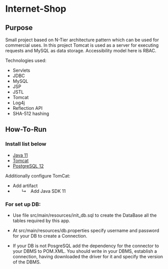 # Internet-Shop

## Purpose

Small project based on N-Tier architecture pattern which can be used for commercial uses. In this project Tomcat is used as a server for executing requests and MySQL as data storage. Accessibility model here is RBAC.

Technologies used: 
* Servlets 
* JDBC
* MySQL
* JSP
* JSTL
* Tomcat
* Log4j
* Reflection API
* SHA-512 hashing

## How-To-Run

### Install list below
* [Java 11](https://www.oracle.com/java/technologies/javase-jdk11-downloads.html)
* [Tomcat](https://tomcat.apache.org/download-90.cgi)
* [PostgreSQL 12](https://www.postgresql.org/download/)

Additionally configure TomCat: 
* Add artifact 
*   ↳ Add Java SDK 11

### For set up DB:
* Use file src/main/resources/init_db.sql to create the DataBase all the tables required by this app.

* At src/main/resources/db.properties specify username and password for your DB to create a Connection.

* If your DB is not PosgreSQL add the dependency for the connector to your DBMS to POM.XML. You should write in your DBMS,
 establish a connection, having downloaded the driver for it and specify the version of the DBMS.


